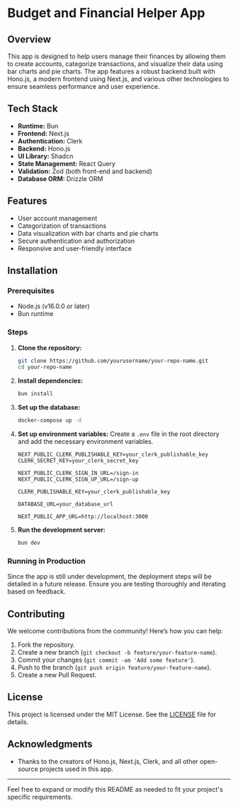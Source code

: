 # Budget and Financial Helper App

## Overview

This app is designed to help users manage their finances by allowing them to create accounts, categorize transactions, and visualize their data using bar charts and pie charts. The app features a robust backend built with Hono.js, a modern frontend using Next.js, and various other technologies to ensure seamless performance and user experience.

## Tech Stack

- **Runtime:** Bun
- **Frontend:** Next.js
- **Authentication:** Clerk
- **Backend:** Hono.js
- **UI Library:** Shadcn
- **State Management:** React Query
- **Validation:** Zod (both front-end and backend)
- **Database ORM:** Drizzle ORM

## Features

- User account management
- Categorization of transactions
- Data visualization with bar charts and pie charts
- Secure authentication and authorization
- Responsive and user-friendly interface

## Installation

### Prerequisites

- Node.js (v16.0.0 or later)
- Bun runtime

### Steps

1. **Clone the repository:**
   ```sh
   git clone https://github.com/yourusername/your-repo-name.git
   cd your-repo-name
   ```

2. **Install dependencies:**
   ```sh
   bun install
   ```

3. **Set up the database:**
   ```sh
   docker-compose up -d
   ```

4. **Set up environment variables:**
   Create a `.env` file in the root directory and add the necessary environment variables.
   ```env
   NEXT_PUBLIC_CLERK_PUBLISHABLE_KEY=your_clerk_publishable_key
   CLERK_SECRET_KEY=your_clerk_secret_key

   NEXT_PUBLIC_CLERK_SIGN_IN_URL=/sign-in
   NEXT_PUBLIC_CLERK_SIGN_UP_URL=/sign-up

   CLERK_PUBLISHABLE_KEY=your_clerk_publishable_key

   DATABASE_URL=your_database_url

   NEXT_PUBLIC_APP_URL=http://localhost:3000
   ```

5. **Run the development server:**
   ```sh
   bun dev
   ```

### Running in Production

Since the app is still under development, the deployment steps will be detailed in a future release. Ensure you are testing thoroughly and iterating based on feedback.

## Contributing

We welcome contributions from the community! Here’s how you can help:

1. Fork the repository.
2. Create a new branch (`git checkout -b feature/your-feature-name`).
3. Commit your changes (`git commit -am 'Add some feature'`).
4. Push to the branch (`git push origin feature/your-feature-name`).
5. Create a new Pull Request.

## License

This project is licensed under the MIT License. See the [LICENSE](LICENSE) file for details.

## Acknowledgments

- Thanks to the creators of Hono.js, Next.js, Clerk, and all other open-source projects used in this app.

---

Feel free to expand or modify this README as needed to fit your project's specific requirements.